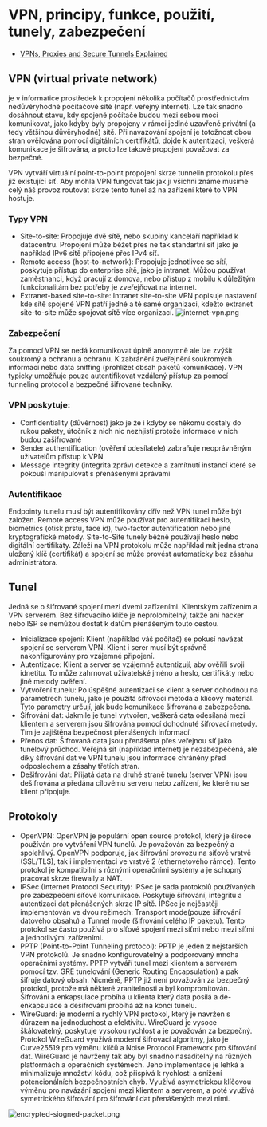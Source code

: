 # VPN, principy, funkce, použití, tunely, zabezpečení

- [VPNs, Proxies and Secure Tunnels Explained](https://youtu.be/32KKwgF67Ho?si=W-Cf8dK7yT6t5ZhC)
## VPN (virtual private network)
je v informatice prostředek k propojení několika počítačů prostřednictvím nedůvěryhodné počítačové sítě (např. veřejný internet). Lze tak snadno dosáhnout stavu, kdy spojené počítače budou mezi sebou moci komunikovat, jako kdyby byly propojeny v rámci jediné uzavřené privátní (a tedy většinou důvěryhodné) sítě. Při navazování spojení je totožnost obou stran ověřována pomocí digitálních certifikátů, dojde k autentizaci, veškerá komunikace je šifrována, a proto lze takové propojení považovat za bezpečné.

VPN vytváří virtuální point-to-point propojení skrze tunnelin protokolu přes již existující síť. Aby mohla VPN fungovat tak jak jí všichni známe musíme celý náš provoz routovat skrze tento tunel až na zařízení které to VPN hostuje.

### Typy VPN
- Site-to-site: Propojuje dvě sítě, nebo skupiny kanceláří například k datacentru. Propojení může běžet přes ne tak standartní síť jako je například IPv6 sítě připojené přes IPv4 síť.
- Remote access (host-to-network): Propojuje jednotlivce se sítí, poskytuje přístup do enterprise sítě, jako je intranet. Můžou používat zaměstnanci, když pracují z domova, nebo přístup z mobilu k důležitým funkcionalitám bez potřeby je zveřejňovat na internet.
- Extranet-based site-to-site: Intranet site-to-site VPN popisuje nastavení kde sítě spojené VPN patří jedné a té samé organizaci, kdežto extranet site-to-site může spojovat sítě více organizací.
![internet-vpn.png](internet-vpn.png)

### Zabezpečení
Za pomocí VPN se nedá komunikovat úplně anonymně ale lze zvýšit soukromý a ochranu a ochranu. K zabránění zveřejnění soukromých informací nebo data sniffing (prohlížet obsah paketů komunikace). VPN typicky umožňuje pouze autentifikovat vzdálený přístup za pomocí tunneling protocol a bezpečné šifrované techniky.

### VPN poskytuje:
- Confidentiality (důvěrnost) jako je že i kdyby se někomu dostaly do rukou pakety, útočník z nich nic nezhjistí protože informace v nich budou zašifrované
- Sender authentification (ověření odesílatele) zabraňuje neoprávněným uživatelům přístup k VPN
- Message integrity (integrita zpráv) detekce a zamítnutí instancí které se pokouší manipulovat s přenášenými zprávami

### Autentifikace
Endpointy tunelu musí být autentifikovány dřív než VPN tunel může být založen. Remote access VPN může používat pro autentifikaci heslo, biometrics (otisk prstu, face id), two-factor autentification nebo jiné kryptografické metody. Site-to-Site tunely běžně používají heslo nebo digitální certifikáty. Záleží na VPN protokolu může například mít jedna strana uložený klíč (certifikát) a spojení se může provést automaticky bez zásahu administrátora.


## Tunel
Jedná se o šifrované spojení mezi dvemi zařízeními. Klientským zařízením a VPN serverem. Bez šifrovacího klíče je neprolomitelný, takže ani hacker nebo ISP se nemůžou dostat k datům přenášeným touto cestou.
- Inicializace spojení: Klient (například váš počítač) se pokusí navázat spojení se serverem VPN. Klient i serer musí být správně nakonfigurovány pro vzájemné připojení.
- Autentizace: Klient a server se vzájemně autentizují, aby ověřili svoji idnetitu. To může zahrnovat uživatelské jméno a heslo, certifikáty nebo jiné metody ověření.
- Vytvoření tunelu: Po úspěšné autentizaci se klient a server dohodnou na parametrech tunelu, jako je použitá šifrovací metoda a klíčový materiál. Tyto parametry určují, jak bude komunikace šifrována a zabezpečena.
- Šifrování dat: Jakmile je tunel vytvořen, veškerá data odesílaná mezi klientem a serverem jsou šifrována pomocí dohodnuté šifrovací metody. Tím je zajištěna bezpečnost přenášených informací.
- Přenos dat: Šifrovaná data jsou přenášena přes veřejnou síť jako tunelový průchod. Veřejná síť (například internet) je nezabezpečená, ale díky šifrování dat ve VPN tunelu jsou informace chráněny před odposlechem a zásahy třetích stran.
- Dešifrování dat: Přijatá data na druhé straně tunelu (server VPN) jsou dešifrována a předána cílovému serveru nebo zařízení, ke kterému se klient připojuje.

## Protokoly
- OpenVPN: OpenVPN je populární open source protokol, který je široce používán pro vytváření VPN tunelů. Je považován za bezpečný a spolehlivý. OpenVPN podporuje, jak šifrování provozu na síťové vrstvě (SSL/TLS), tak i implementaci ve vrstvě 2 (ethernetového rámce). Tento protokol je kompatibilní s různými operačními systémy a je schopný pracovat skrze firewally a NAT.
- IPSec (Internet Protocol Security): IPSec je sada protokolů používaných pro zabezpečení síťové komunikace. Poskytuje šifrování, integritu a autentizaci dat přenášených skrze IP sítě. IPSec je nejčastěji implementován ve dvou režimech: Transport mode(pouze šifrování datového obsahu) a Tunnel mode (šifrování celého IP paketu). Tento protokol se často používá pro síťové spojení mezi síťmi nebo mezi síťmi a jednotlivými zařízeními.
- PPTP (Point-to-Point Tunneling protocol): PPTP je jeden z nejstarších VPN protokolů. Je snadno konfigurovatelný a podporovaný mnoha operačními systémy. PPTP vytváří tunel mezi klientem a serverem pomocí tzv. GRE tunelování (Generic Routing Encapsulation) a pak šifruje datový obsah. Nicméně, PPTP již není považován za bezpečný protokol, protože má některé zranitelnosti a byl kompromitován. Šifrování a enkapsulace probíhá u klienta který data posílá a de-enkapsulace a dešifrování probíhá až na konci tunelu.
- WireGuard: je moderní a rychlý VPN protokol, který je navržen s důrazem na jednoduchost a efektivitu. WireGuard je vysoce škálovatelný, poskytuje vysokou rychlost a je považován za bezpečný. Protokol WireGuard využívá moderní šifrovací algoritmy, jako je Curve25519 pro výměnu klíčů a Noise Protocol Framework pro šifrování dat. WireGuard je navržený tak aby byl snadno nasaditelný na různých platformách a operačních systémech. Jeho implementace je lehká a minimalizuje množství kódu, což přispívá k rychlosti a snížení potencionálních bezpečnostních chyb. Využívá asymetrickou klíčovou výměnu pro navázání spojení mezi klientem a serverem, a poté využívá symetrického šifrování pro šifrování dat přenášených mezi nimi.


![encrypted-siogned-packet.png](encrypted-siogned-packet.png)